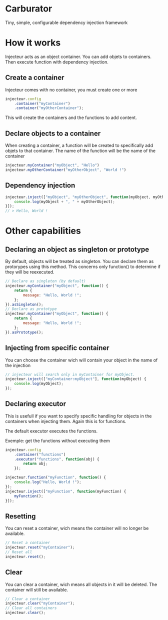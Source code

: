 # Carburator
Tiny, simple, configurable dependency injection framework

# How it works
Injecteur acts as an object container. You can add objets to containers. Then execute function with dependency injection.

## Create a container
Injecteur comes with no container, you must create one or more

```Javascript
injecteur.config
	.container("myContainer")
	.container("myOtherContainer");
```

This will create the containers and the functions to add content.

## Declare objects to a container
When creating a container, a function will be created to specifically add objets to that container. The name of the function will be the name of the container

```Javascript
injecteur.myContainer("myObject", "Hello")
injecteur.myOtherContainer("myOtherObject", "World !")
```

## Dependency injection

```Javascript
injecteur.inject(["myObject", "myOtherObject", function(myObject, myOtherObject) {
	console.log(myObject + ", " + myOtherObject);
}]);
// > Hello, World !
```

# Other capabilities
## Declaring an object as singleton or prototype
By default, objects will be treated as singleton. You can declare them as protorypes using this method. This concerns only function() to determine if they will be reexecuted.

```Javascript
// Declare as singleton (by default)
injecteur.myContainer("myObject", function() {
	return {
		message: "Hello, World !";
	};
}).asSingleton();
// Declare as prototype
injecteur.myContainer("myObject", function() {
	return {
		message: "Hello, World !";
	};
}).asPrototype();
```

## Injecting from specific container
You can choose the container wich will contain your object in the name of the injection

```javascript
// injecteur will search only in myContainer for myObject.
injecteur.inject(["myContainer:myObject"], function(myObject) {
	console.log(myObject);
});
```

## Declaring executor
This is usefull if you want to specify specific handling for objects in the containers when injecting them. Again this is for functions.

The default executor executes the functions.

Exemple: get the functions without executing them
```Javascript
injecteur.config
	.container("functions")
	.executor("functions", function(obj) {
		return obj;
	});

injecteur.function("myFunction", function() {
	console.log("Hello, World !");
});
injecteur.inject(["myFunction", function(myFunction) {
	myFunction();
}]);
```

## Resetting
You can reset a container, wich means the container will no longer be available.

```Javascript
// Reset a container
injecteur.reset("myContainer");
// Reset all
injecteur.reset();
```

## Clear
You can clear a container, wich means all objects in it will be deleted. The container will still be available.

```Javascript
// Clear a container
injecteur.clear("myContainer");
// Clear all containers
injecteur.clear();
```
